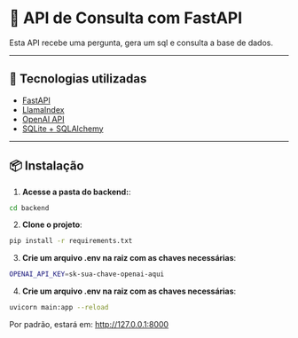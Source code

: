 # 🧠 API de Consulta com FastAPI

Esta API recebe uma pergunta, gera um sql e consulta a base de dados.

---

## 🚀 Tecnologias utilizadas

- [FastAPI](https://fastapi.tiangolo.com/)
- [LlamaIndex](https://www.llamaindex.ai/)
- [OpenAI API](https://platform.openai.com/)
- [SQLite + SQLAlchemy](https://www.sqlalchemy.org/)

---

## 📦 Instalação

1. **Acesse a pasta do backend:**:

```bash
cd backend
```

2. **Clone o projeto**:

```bash
pip install -r requirements.txt
```

3. **Crie um arquivo .env na raiz com as chaves necessárias**:

```bash
OPENAI_API_KEY=sk-sua-chave-openai-aqui
```

4. **Crie um arquivo .env na raiz com as chaves necessárias**:

```bash
uvicorn main:app --reload
```

Por padrão, estará em: http://127.0.0.1:8000
